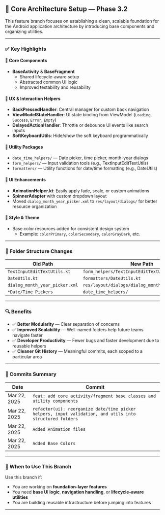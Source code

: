 ## 🧱 Core Architecture Setup — Phase 3.2

This feature branch focuses on establishing a clean, scalable foundation for the Android application architecture by introducing base components and organizing utilities.

---

### ✅ Key Highlights

#### 🎯 Core Components
- **BaseActivity** & **BaseFragment**
  - Shared lifecycle-aware setup
  - Abstracted common UI logic
  - Improved testability and reusability

#### 🔁 UX & Interaction Helpers
- **BackPressedHandler**: Central manager for custom back navigation
- **ViewModelStateHandler**: UI state binding from ViewModel (`Loading`, `Success`, `Error`, `Empty`)
- **DelayedActionHandler**: Throttle or debounce UI events like search inputs
- **SoftKeyboardUtils**: Hide/show the soft keyboard programmatically

#### 🧩 Utility Packages
- `date_time_helpers/` — Date picker, time picker, month-year dialogs
- `form_helpers/` — Input validation tools (e.g., TextInputEditTextUtils)
- `formatters/` — Utility functions for date/time formatting (e.g., DateUtils)

#### 🧾 UI Enhancements
- **AnimationHelper.kt**: Easily apply fade, scale, or custom animations
- **SpinnerAdapter** with custom dropdown layout
- Moved `dialog_month_year_picker.xml` to `res/layout/dialogs/` for better resource organization

#### 🎨 Style & Theme
- Base color resources added for consistent design system
  - Example: `colorPrimary`, `colorSecondary`, `colorGrayDark`, etc.

---

### 📁 Folder Structure Changes

| Old Path | New Path |
|----------|----------|
| `TextInputEditTextUtils.kt` | `form_helpers/TextInputEditTextUtils.kt` |
| `DateUtils.kt` | `formatters/DateUtils.kt` |
| `dialog_month_year_picker.xml` | `res/layout/dialogs/dialog_month_year_picker.xml` |
| `*Date/Time Pickers` | `date_time_helpers/` |

---

### 🔍 Benefits

- ✅ **Better Modularity** — Clear separation of concerns
- ✅ **Improved Scalability** — Well-named folders help future teams navigate faster
- ✅ **Developer Productivity** — Fewer bugs and faster development due to reusable helpers
- ✅ **Cleaner Git History** — Meaningful commits, each scoped to a particular area

---

### 📅 Commits Summary

| Date | Commit |
|------|--------|
| Mar 22, 2025 | `feat: add core activity/fragment base classes and utility components` |
| Mar 22, 2025 | `refactor(ui): reorganize date/time picker helpers, input validation, and utils into structured folders` |
| Mar 22, 2025 | `Added Animation files` |
| Mar 22, 2025 | `Added Base Colors` |

---

### 🧠 When to Use This Branch

Use this branch if:
- You are working on **foundation-layer features**
- You need **base UI logic**, **navigation handling**, or **lifecycle-aware utilities**
- You are building reusable infrastructure before jumping into features

---
